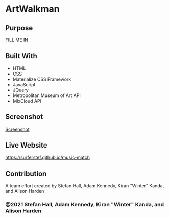 # ArtWalkman

## Purpose
FILL ME IN 

## Built With
* HTML
* CSS
* Materialize CSS Framework
* JavaScript
* JQuery
* Metropolitan Museum of Art API
* MixCloud API

## Screenshot
[Screenshot](assets/images/live-screenshot.png)

## Live Website
https://surferstef.github.io/music-match

## Contribution
A team effort created by Stefan Hall, Adam Kennedy, Kiran "Winter" Kanda, and Alison Harden

### @2021 Stefan Hall, Adam Kennedy, Kiran "Winter" Kanda, and Alison Harden 
